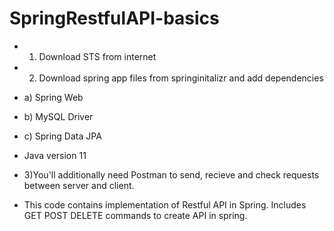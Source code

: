 # SpringRestfulAPI-basics
* 1) Download STS from internet
* 2) Download spring app files from springinitalizr and add dependencies
* a) Spring Web
* b) MySQL Driver
* c) Spring Data JPA
* Java version 11
* 3)You'll additionally need Postman to send, recieve and check requests between server and client.

* This code contains implementation of Restful API in Spring. Includes GET POST DELETE commands to create API in spring.
